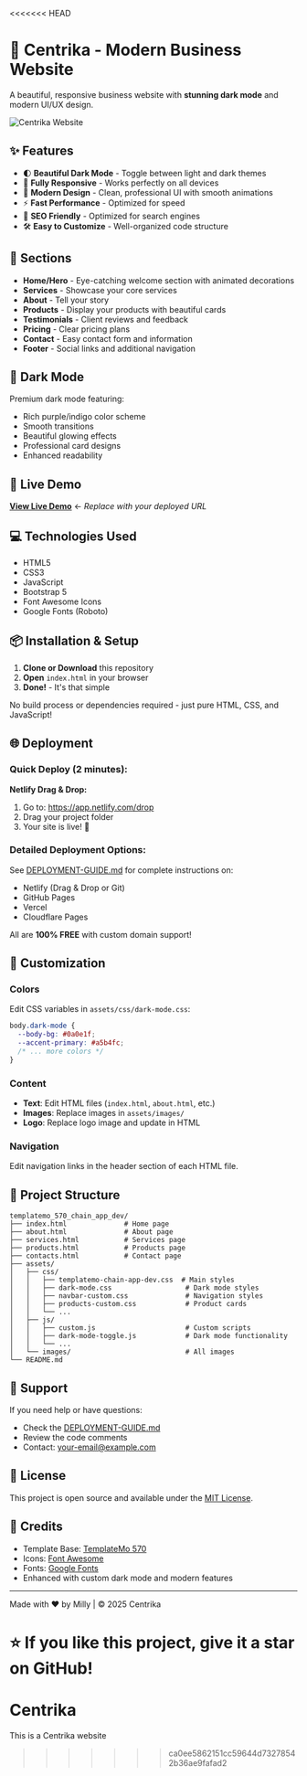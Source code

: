 <<<<<<< HEAD
# 🚀 Centrika - Modern Business Website

A beautiful, responsive business website with **stunning dark mode** and modern UI/UX design.

![Centrika Website](https://via.placeholder.com/1200x600/1a1f3e/818cf8?text=Centrika+Website)

## ✨ Features

- 🌓 **Beautiful Dark Mode** - Toggle between light and dark themes
- 📱 **Fully Responsive** - Works perfectly on all devices
- 🎨 **Modern Design** - Clean, professional UI with smooth animations
- ⚡ **Fast Performance** - Optimized for speed
- 🎯 **SEO Friendly** - Optimized for search engines
- 🛠️ **Easy to Customize** - Well-organized code structure

## 🎨 Sections

- **Home/Hero** - Eye-catching welcome section with animated decorations
- **Services** - Showcase your core services
- **About** - Tell your story
- **Products** - Display your products with beautiful cards
- **Testimonials** - Client reviews and feedback
- **Pricing** - Clear pricing plans
- **Contact** - Easy contact form and information
- **Footer** - Social links and additional navigation

## 🌙 Dark Mode

Premium dark mode featuring:
- Rich purple/indigo color scheme
- Smooth transitions
- Beautiful glowing effects
- Professional card designs
- Enhanced readability

## 🚀 Live Demo

[**View Live Demo**](https://your-site.netlify.app) ← *Replace with your deployed URL*

## 💻 Technologies Used

- HTML5
- CSS3
- JavaScript
- Bootstrap 5
- Font Awesome Icons
- Google Fonts (Roboto)

## 📦 Installation & Setup

1. **Clone or Download** this repository
2. **Open** `index.html` in your browser
3. **Done!** - It's that simple

No build process or dependencies required - just pure HTML, CSS, and JavaScript!

## 🌐 Deployment

### Quick Deploy (2 minutes):

**Netlify Drag & Drop:**
1. Go to: https://app.netlify.com/drop
2. Drag your project folder
3. Your site is live! 🎉

### Detailed Deployment Options:

See [DEPLOYMENT-GUIDE.md](./DEPLOYMENT-GUIDE.md) for complete instructions on:
- Netlify (Drag & Drop or Git)
- GitHub Pages
- Vercel
- Cloudflare Pages

All are **100% FREE** with custom domain support!

## 🎨 Customization

### Colors
Edit CSS variables in `assets/css/dark-mode.css`:
```css
body.dark-mode {
  --body-bg: #0a0e1f;
  --accent-primary: #a5b4fc;
  /* ... more colors */
}
```

### Content
- **Text**: Edit HTML files (`index.html`, `about.html`, etc.)
- **Images**: Replace images in `assets/images/`
- **Logo**: Replace logo image and update in HTML

### Navigation
Edit navigation links in the header section of each HTML file.

## 📁 Project Structure

```
templatemo_570_chain_app_dev/
├── index.html              # Home page
├── about.html              # About page
├── services.html           # Services page
├── products.html           # Products page
├── contacts.html           # Contact page
├── assets/
│   ├── css/
│   │   ├── templatemo-chain-app-dev.css  # Main styles
│   │   ├── dark-mode.css                  # Dark mode styles
│   │   ├── navbar-custom.css              # Navigation styles
│   │   ├── products-custom.css            # Product cards
│   │   └── ...
│   ├── js/
│   │   ├── custom.js                      # Custom scripts
│   │   ├── dark-mode-toggle.js            # Dark mode functionality
│   │   └── ...
│   └── images/                            # All images
└── README.md
```

## 🤝 Support

If you need help or have questions:
- Check the [DEPLOYMENT-GUIDE.md](./DEPLOYMENT-GUIDE.md)
- Review the code comments
- Contact: your-email@example.com

## 📄 License

This project is open source and available under the [MIT License](LICENSE).

## 🙏 Credits

- Template Base: [TemplateMo 570](https://templatemo.com/)
- Icons: [Font Awesome](https://fontawesome.com/)
- Fonts: [Google Fonts](https://fonts.google.com/)
- Enhanced with custom dark mode and modern features

---

Made with ❤️ by Milly | © 2025 Centrika

**⭐ If you like this project, give it a star on GitHub!**
=======
# Centrika
This is a Centrika website
>>>>>>> ca0ee5862151cc59644d73278542b36ae9fafad2
